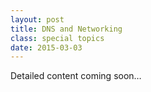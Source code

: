 ```yaml
---
layout: post
title: DNS and Networking
class: special topics
date: 2015-03-03
---
```

Detailed content coming soon&hellip;
